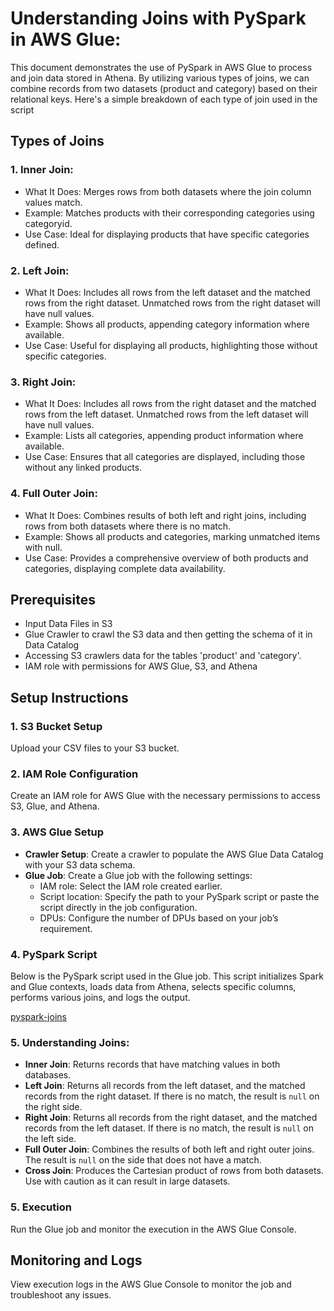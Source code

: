 
# Understanding Joins with PySpark in AWS Glue:

This document demonstrates the use of PySpark in AWS Glue to process and join data stored in Athena. By utilizing various types of joins, we can combine records from two datasets (product and category) based on their relational keys. Here's a simple breakdown of each type of join used in the script

## Types of Joins
### 1. Inner Join:
  - What It Does: Merges rows from both datasets where the join column values match.
  - Example: Matches products with their corresponding categories using categoryid.
  - Use Case: Ideal for displaying products that have specific categories defined.
    
### 2. Left Join:

  - What It Does: Includes all rows from the left dataset and the matched rows from the right dataset. Unmatched rows from the right dataset will have null values.
  - Example: Shows all products, appending category information where available.
  - Use Case: Useful for displaying all products, highlighting those without specific categories.
    
### 3. Right Join:

  - What It Does: Includes all rows from the right dataset and the matched rows from the left dataset. Unmatched rows from the left dataset will have null values.
  - Example: Lists all categories, appending product information where available.
  - Use Case: Ensures that all categories are displayed, including those without any linked products.

### 4. Full Outer Join:

  - What It Does: Combines results of both left and right joins, including rows from both datasets where there is no match.
  - Example: Shows all products and categories, marking unmatched items with null.
  - Use Case: Provides a comprehensive overview of both products and categories, displaying complete data availability.

## Prerequisites
- Input Data Files in S3
- Glue Crawler to crawl the S3 data and then getting the schema of it in Data Catalog
- Accessing S3 crawlers data for the tables 'product' and 'category'. 
- IAM role with permissions for AWS Glue, S3, and Athena

## Setup Instructions

### 1. S3 Bucket Setup
Upload your CSV files to your S3 bucket.

### 2. IAM Role Configuration
Create an IAM role for AWS Glue with the necessary permissions to access S3, Glue, and Athena.

### 3. AWS Glue Setup
- **Crawler Setup**: Create a crawler to populate the AWS Glue Data Catalog with your S3 data schema.
- **Glue Job**: Create a Glue job with the following settings:
  - IAM role: Select the IAM role created earlier.
  - Script location: Specify the path to your PySpark script or paste the script directly in the job configuration.
  - DPUs: Configure the number of DPUs based on your job’s requirement.

### 4. PySpark Script
Below is the PySpark script used in the Glue job. This script initializes Spark and Glue contexts, loads data from Athena, selects specific columns, performs various joins, and logs the output.

[pyspark-joins](../glue-code/ti-pyspark-joins.py)

### 5. Understanding Joins: 
  - **Inner Join**: Returns records that have matching values in both databases.
  - **Left Join**: Returns all records from the left dataset, and the matched records from the right dataset. If there is no match, the result is `null` on the right side.
  - **Right Join**: Returns all records from the right dataset, and the matched records from the left dataset. If there is no match, the result is `null` on the left side.
  - **Full Outer Join**: Combines the results of both left and right outer joins. The result is `null` on the side that does not have a match.
  - **Cross Join**: Produces the Cartesian product of rows from both datasets. Use with caution as it can result in large datasets.

### 5. Execution
Run the Glue job and monitor the execution in the AWS Glue Console.

## Monitoring and Logs
View execution logs in the AWS Glue Console to monitor the job and troubleshoot any issues.
